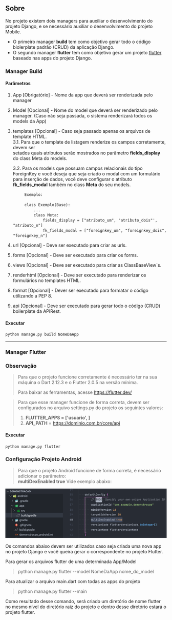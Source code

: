 ## Sobre 

No projeto existem dois managers para auxiliar o desenvolvimento do projeto Django, e se necessário auxiliar o desenvolvimento do projeto Mobile. 

* O primeiro manager **build** tem como objetivo gerar todo o código biolerplate padrão (CRUD) da aplicação Django.
* O segundo manager **flutter** tem como objetivo gerar um projeto [flutter](https://flutter.dev/ "target=_blank") baseado nas apps do projeto Django.

### Manager Build
#### Parâmetros

1. App [Obrigatório] - Nome da app que deverá ser renderizada pelo manager 
2. Model [Opcional] - Nome do model que deverá ser renderizado pelo manager.
            (Caso não seja passada, o sistema renderizará todos os models da App)  
3. templates [Opcional] - Caso seja passado apenas os arquivos de template HTML.  
    3.1. Para que o template de listagem renderize os campos corretamente, devem ser  
          setados quais atributos serão mostrados no parâmetro **fields_display** do class Meta do models.  
     
    3.2. Para os models que possuam campos relacionais do tipo ForeignKey e você deseja que seja criado 
         o modal com um formulário para inserção de dados, você deve configurar o atributo **fk_fields_modal** 
         também no class **Meta** do seu models.

            
            Exemplo:
            
            class Exemplo(Base):
                ...
                class Meta:
                    fields_display = ["atributo_um", "atributo_dois"', "atributo_n"]
                    fk_fields_modal = ["foreignkey_um", "foreignkey_dois", "foreignkey_n"]


4. url [Opcional] - Deve ser executado para criar as urls.
5. forms [Opcional] - Deve ser executado para criar os forms.
6. views [Opcional] - Deve ser executado para criar as ClassBaseView`s.
7. renderhtml [Opcional] - Deve ser executado para renderizar os formulários no templates HTML.
8. format [Opcional] - Dever ser executado para formatar o código utilizando a PEP 8.
9. api [Opcional] - Deve ser executado para gerar todo o código (CRUD) boilerplate da APIRest.



#### Executar
    python manage.py build NomeDaApp


-----

### Manager Flutter

### Observação
> Para que o projeto funcione corretamente é necessário ter na sua máquina o Dart 2.12.3 e o Flutter 2.0.5 na versão 
> mínima.  
> 
> Para baixar as ferramentas, acesse https://flutter.dev/

> Para que esse manager funcione de forma correta, devem ser configurados no arquivo settings.py do projeto os seguintes valores:  
>   1. **FLUTTER_APPS = ['usuario', ]**  
>   2. **API_PATH** = https://dominio.com.br/core/api

#### Executar
    python manage.py flutter

### Configuração Projeto Android
>    Para que o projeto Android funcione de forma correta, é necessário adicionar o parâmetro:  
>  **multiDexEnabled true**
> Vide exemplo abaixo:

![Confugração Android. Bundle](images/configuracao_android.png)


Os comandos abaixo devem ser utilizados caso seja criada uma nova app no projeto Django e você queira gerar o correspondente no projeto Flutter.

Para gerar os arquivos flutter de uma determinada App/Model
> python manage.py flutter --model NomeDaApp nome_do_model

Para atualizar o arquivo main.dart com todas as apps do projeto
> python manage.py flutter --main


Como resultado desse comando, será criado um diretório de nome flutter no mesmo nível do diretório raiz do projeto e dentro desse diretório estará o projeto flutter.